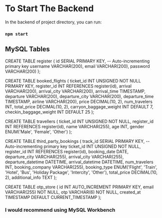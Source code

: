 # To Start The Backend

In the backend of project directory, you can run:

### `npm start`

## MySQL Tables

CREATE TABLE register (
    id SERIAL PRIMARY KEY, -- Auto-incrementing primary key
    username VARCHAR(200),
    email VARCHAR(200),
    password VARCHAR(200)
);

CREATE TABLE booked_flights (
	ticket_id INT UNSIGNED NOT NULL PRIMARY KEY,
    register_id INT REFERENCES register(id),
    arrival VARCHAR(200),
    arrival_city VARCHAR(200),
    arrival_time TIMESTAMP,
    departure VARCHAR(200),
    departure_city VARCHAR(200),
    departure_time TIMESTAMP,
    airline VARCHAR(200),
    price DECIMAL(10, 2),
    num_travelers INT,
    total_price DECIMAL(10, 2),
    carryon_baggage_weight INT DEFAULT 7,
    checkin_baggage_weight INT DEFAULT 25
);

CREATE TABLE travellers (
	ticket_id INT UNSIGNED NOT NULL,
    register_id INT REFERENCES register(id),
    name VARCHAR(255),
    age INT,
    gender ENUM('Male', 'Female', 'Other')
);

CREATE TABLE third_party_bookings (
	track_id SERIAL PRIMARY KEY, -- Auto-incrementing primary key
	ticket_id INT UNSIGNED NOT NULL, 
    register_id INT REFERENCES register(id),
    booking_date DATE,
    departure_city VARCHAR(255),
    arrival_city VARCHAR(255),
    departure_datetime DATETIME,
    arrival_datetime DATETIME,
    num_travelers INT,
    booking_company VARCHAR(255),
    booking_type ENUM('Flight', 'Train', 'Hotel', 'Bus', 'Holiday Package', 'Intercity', 'Other'),
    total_price DECIMAL(10, 2),
    additional_info TEXT
);

CREATE TABLE otp_store (
  id INT AUTO_INCREMENT PRIMARY KEY,
  email VARCHAR(255) NOT NULL,
  otp VARCHAR(6) NOT NULL,
  created_at TIMESTAMP DEFAULT CURRENT_TIMESTAMP
);

 ### I would recommend using MySQL Workbench 
